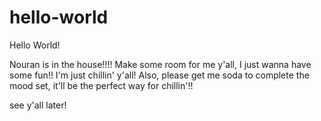 # hello-world

Hello World!

Nouran is in the house!!!!
Make some room for me y'all, I just wanna have some fun!!
I'm just chillin' y'all!
Also, please get me soda to complete the mood set, it'll be the perfect way for chillin'!!

see y'all later!
